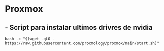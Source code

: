 # Proxmox

## - **Script para instalar ultimos drivres de nvidia**

```
bash -c "$(wget -qLO - https://raw.githubusercontent.com/proxmology/proxmox/main/start.sh)"
```
